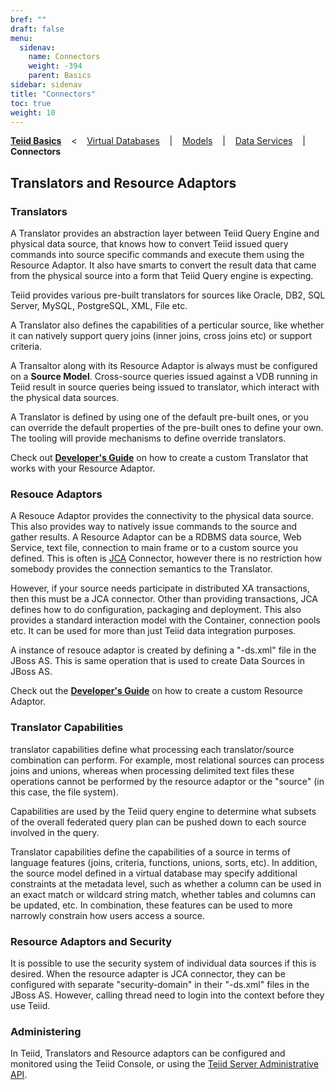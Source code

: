 ```yaml
---
bref: ""
draft: false
menu:
  sidenav:
    name: Connectors
    weight: -394
    parent: Basics
sidebar: sidenav
title: "Connectors"
toc: true
weight: 10
---
```


[**Teiid Basics**](..) &nbsp;&nbsp; < &nbsp;&nbsp; [Virtual Databases](../vdbs) &nbsp;&nbsp; | &nbsp;&nbsp; [Models](../models) &nbsp;&nbsp; | &nbsp;&nbsp; [Data Services](../dataservices) &nbsp;&nbsp; | &nbsp;&nbsp; **Connectors**

## Translators and Resource Adaptors

### Translators

A Translator provides an abstraction layer between Teiid Query Engine and physical data source, that knows how to convert Teiid issued query commands into source specific commands and execute them using the Resource Adaptor. It also have smarts to convert the result data that came from the physical source into a form that Teiid Query engine is expecting.

Teiid provides various pre-built translators for sources like Oracle, DB2, SQL Server, MySQL, PostgreSQL, XML, File etc.

A Translator also defines the capabilities of a perticular source, like whether it can natively support query joins (inner joins, cross joins etc) or support criteria.

A Transaltor along with its Resource Adaptor is always must be configured on a **Source Model**. Cross-source queries issued against a VDB running in Teiid result in source queries being issued to translator, which interact with the physical data sources.

A Translator is defined by using one of the default pre-built ones, or you can override the default properties of the pre-built ones to define your own. The tooling will provide mechanisms to define override translators.

Check out [**Developer's Guide**](https://teiid.gitbooks.io/documents/content/dev/Developers_Guide.html) on how to create a custom Translator that works with your Resource Adaptor.

### Resouce Adaptors

A Resouce Adaptor provides the connectivity to the physical data source. This also provides way to natively issue commands to the source and gather results. A Resource Adaptor can be a RDBMS data source, Web Service, text file, connection to main frame or to a custom source you defined. This is often is [JCA](http://java.sun.com/j2ee/connector/)&nbsp;Connector, however there is no restriction how somebody provides the connection semantics to the Translator.

However, if your source needs participate in distributed XA transactions, then this must be a JCA connector. Other than providing transactions, JCA defines how to do configuration, packaging and deployment. This also provides a standard interaction model with the Container, connection pools etc.  It can be used for more than just Teiid data integration purposes.

A instance of resouce adaptor is created by defining a "-ds.xml" file in the JBoss AS. This is same operation that is used to create Data Sources in JBoss AS.

Check out the [**Developer's Guide**](https://teiid.gitbooks.io/documents/content/dev/Developers_Guide.html)  on how to create a custom Resource Adaptor.

### Translator Capabilities

translator capabilities define what processing each translator/source combination can perform. For example, most relational sources can process joins and unions, whereas when processing delimited text files these operations cannot be performed by the resource adaptor or the "source" (in this case, the file system).

Capabilities are used by the Teiid query engine to determine what subsets of the overall federated query plan can be pushed down to each source involved in the query.

Translator capabilities define the capabilities of a source in terms of language features (joins, criteria, functions, unions, sorts, etc). In addition, the source model defined in a virtual database may specify additional constraints at the metadata level, such as whether a column can be used in an exact match or wildcard string match, whether tables and columns can be updated, etc. In combination, these features can be used to more narrowly constrain how users access a source.

### Resource Adaptors and Security


It is possible to use the security system of individual data sources if this is desired. When the resource adapter is JCA connector, they can be configured with separate "security-domain" in their "-ds.xml" files in the JBoss AS. However, calling thread need to login into the context before they use Teiid.

### Administering


In <span class="product">Teiid</span>, Translators and Resource adaptors can be configured and monitored using the Teiid Console, or using the [Teiid Server Administrative API](../../teiid_wildfly/docs/index.html).

<p></p>
